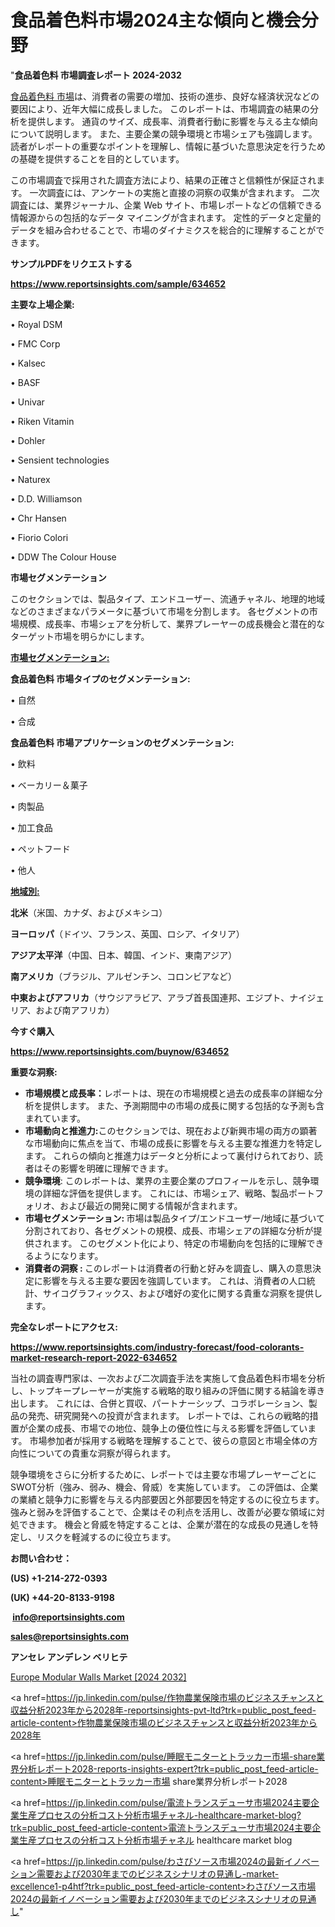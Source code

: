 # 食品着色料市場2024主な傾向と機会分野

"<strong>食品着色料 市場調査レポート 2024-2032</strong>

<a href=https://www.reportsinsights.com/sample/634652>食品着色料 市場</a>は、消費者の需要の増加、技術の進歩、良好な経済状況などの要因により、近年大幅に成長しました。 このレポートは、市場調査の結果の分析を提供します。 通貨のサイズ、成長率、消費者行動に影響を与える主な傾向について説明します。 また、主要企業の競争環境と市場シェアも強調します。 読者がレポートの重要なポイントを理解し、情報に基づいた意思決定を行うための基礎を提供することを目的としています。

この市場調査で採用された調査方法により、結果の正確さと信頼性が保証されます。 一次調査には、アンケートの実施と直接の洞察の収集が含まれます。 二次調査には、業界ジャーナル、企業 Web サイト、市場レポートなどの信頼できる情報源からの包括的なデータ マイニングが含まれます。 定性的データと定量的データを組み合わせることで、市場のダイナミクスを総合的に理解することができます。

<strong><b>サンプルPDFをリクエストする</b></strong>

<a href=https://www.reportsinsights.com/sample/634652><strong><u>https://www.reportsinsights.com/sample/634652</u></strong></a>

<strong>主要な上場企業:</strong>

• Royal DSM 

• FMC Corp 

• Kalsec 

• BASF 

• Univar 

• Riken Vitamin 

• Dohler 

• Sensient technologies 

• Naturex 

• D.D. Williamson 

• Chr Hansen 

• Fiorio Colori 

• DDW The Colour House

<strong>市場セグメンテーション</strong>

このセクションでは、製品タイプ、エンドユーザー、流通チャネル、地理的地域などのさまざまなパラメータに基づいて市場を分割します。 各セグメントの市場規模、成長率、市場シェアを分析して、業界プレーヤーの成長機会と潜在的なターゲット市場を明らかにします。

<strong><u>市場セグメンテーション</u></strong><strong><u>:</u></strong>

<strong>食品着色料 市場タイプのセグメンテーション:</strong>

• 自然

• 合成

<strong>食品着色料 市場アプリケーションのセグメンテーション:</strong>

• 飲料

• ベーカリー＆菓子

• 肉製品

• 加工食品

• ペットフード

• 他人

<strong><u>地域別</u></strong><strong><u>:</u></strong>

<strong>北米</strong>（米国、カナダ、およびメキシコ）

<strong>ヨーロッパ</strong>（ドイツ、フランス、英国、ロシア、イタリア）

<strong>アジア太平洋</strong>（中国、日本、韓国、インド、東南アジア）

<strong>南アメリカ</strong>（ブラジル、アルゼンチン、コロンビアなど）

<strong>中東およびアフリカ</strong>（サウジアラビア、アラブ首長国連邦、エジプト、ナイジェリア、および南アフリカ）

<strong>今すぐ購入</strong>

<a href=https://www.reportsinsights.com/buynow/634652><strong><u>https://www.reportsinsights.com/buynow/634652</u></strong></a>

<strong>重要な洞察:</strong>
<ul>
  <li><strong>市場規模と成長率：</strong>レポートは、現在の市場規模と過去の成長率の詳細な分析を提供します。 また、予測期間中の市場の成長に関する包括的な予測も含まれています。</li>
  <li><strong>市場動向と推進力:</strong>このセクションでは、現在および新興市場の両方の顕著な市場動向に焦点を当て、市場の成長に影響を与える主要な推進力を特定します。 これらの傾向と推進力はデータと分析によって裏付けられており、読者はその影響を明確に理解できます。</li>
  <li><strong>競争環境</strong>: このレポートは、業界の主要企業のプロフィールを示し、競争環境の詳細な評価を提供します。 これには、市場シェア、戦略、製品ポートフォリオ、および最近の開発に関する情報が含まれます。</li>
  <li><strong>市場セグメンテーション: </strong>市場は製品タイプ/エンドユーザー/地域に基づいて分割されており、各セグメントの規模、成長、市場シェアの詳細な分析が提供されます。 このセグメント化により、特定の市場動向を包括的に理解できるようになります。</li>
  <li><strong>消費者の洞察 : </strong>このレポートは消費者の行動と好みを調査し、購入の意思決定に影響を与える主要な要因を強調しています。 これは、消費者の人口統計、サイコグラフィックス、および嗜好の変化に関する貴重な洞察を提供します。</li>
</ul>
<strong>完全なレポートにアクセス:</strong>

<a href=https://www.reportsinsights.com/industry-forecast/food-colorants-market-research-report-2022-634652><strong><u><b>https://www.reportsinsights.com/industry-forecast/food-colorants-market-research-report-2022-634652</b></u></strong></a>

当社の調査専門家は、一次および二次調査手法を実施して食品着色料市場を分析し、トップキープレーヤーが実施する戦略的取り組みの評価に関する結論を導き出します。 これには、合併と買収、パートナーシップ、コラボレーション、製品の発売、研究開発への投資が含まれます。 レポートでは、これらの戦略的措置が企業の成長、市場での地位、競争上の優位性に与える影響を評価しています。 市場参加者が採用する戦略を理解することで、彼らの意図と市場全体の方向性についての貴重な洞察が得られます。

競争環境をさらに分析するために、レポートでは主要な市場プレーヤーごとにSWOT分析（強み、弱み、機会、脅威）を実施しています。 この評価は、企業の業績と競争力に影響を与える内部要因と外部要因を特定するのに役立ちます。 強みと弱みを評価することで、企業はその利点を活用し、改善が必要な領域に対処できます。 機会と脅威を特定することは、企業が潜在的な成長の見通しを特定し、リスクを軽減するのに役立ちます。

<strong>お問い合わせ：</strong>

<strong>(US) +1-214-272-0393</strong>

<strong>(UK) +44-20-8133-9198</strong>

<strong> </strong><a href=info@reportsinsights.com><strong><u>info@reportsinsights.com</u></strong></a>

<a href=sales@reportsinsights.com><strong><u>sales@reportsinsights.com</u></strong></a>

<strong>アンセレ アンデレン ベリヒテ</strong>

<a href=https://www.linkedin.com/pulse/europe-modular-walls-markets-2024-comprehensive-hmxdf/>Europe Modular Walls Market [2024 2032]</a>

<a href=https://jp.linkedin.com/pulse/作物農業保険市場のビジネスチャンスと収益分析2023年から2028年-reportsinsights-pvt-ltd?trk=public_post_feed-article-content>作物農業保険市場のビジネスチャンスと収益分析2023年から2028年</a>

<a href=https://jp.linkedin.com/pulse/睡眠モニターとトラッカー市場-share業界分析レポート2028-reports-insights-expert?trk=public_post_feed-article-content>睡眠モニターとトラッカー市場 share業界分析レポート2028</a>

<a href=https://jp.linkedin.com/pulse/電流トランスデューサ市場2024主要企業生産プロセスの分析コスト分析市場チャネル-healthcare-market-blog?trk=public_post_feed-article-content>電流トランスデューサ市場2024主要企業生産プロセスの分析コスト分析市場チャネル healthcare market blog</a>

<a href=https://jp.linkedin.com/pulse/わさびソース市場2024の最新イノベーション需要および2030年までのビジネスシナリオの見通し-market-excellence1-p4htf?trk=public_post_feed-article-content>わさびソース市場2024の最新イノベーション需要および2030年までのビジネスシナリオの見通し</a>"
